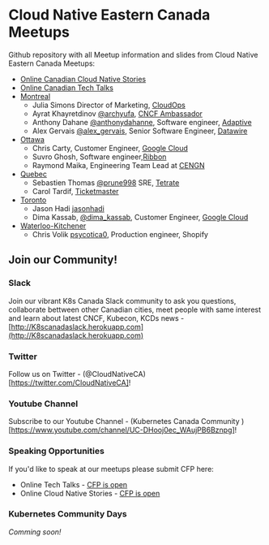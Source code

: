 # Cloud Native Eastern Canada Meetups

Github repository with all Meetup information and slides from Cloud Native Eastern Canada Meetups:
* [Online Canadian Cloud Native Stories](stories/README.md)
* [Online Canadian Tech Talks](techtalks/README.md)
* [Montreal](montreal/README.md)
  * Julia Simons Director of Marketing, [CloudOps](cloudops.com)
  * Ayrat Khayretdinov [@archyufa](https://github.com/archyufa), [CNCF Ambassador](https://www.cncf.io/people/ambassadors/)
  * Anthony Dahane [@anthonydahanne](https://github.com/anthonydahanne), Software engineer, [Adaptive](https://weareadaptive.com/)
  * Alex Gervais [@alex_gervais](https://twitter.com/alex_gervais), Senior Software Engineer, [Datawire](Datawire.io)
* [Ottawa](ottawa/README.md)
  * Chris Carty, Customer Engineer, [Google Cloud](https://cloud.google.com/) 
  * Suvro Ghosh,  Software engineer,[Ribbon](https://ribboncommunications.com/)
  * Raymond Maika, Engineering Team Lead at [CENGN](https://www.cengn.ca/)
* [Quebec](quebec/README.md)
  * Sebastien Thomas [@prune998](https://github.com/prune998) SRE, [Tetrate](https://www.tetrate.io/)
  * Carol Tardif, [Ticketmaster](https://www.ticketmaster.ca/)
* [Toronto](toronto/README.md)
  * Jason Hadi [jasonhadi](https://twitter.com/jasonhadi) 
  * Dima Kassab, [@dima_kassab](https://twitter.com/dima_kassab), Customer Engineer, [Google Cloud](https://cloud.google.com/) 
* [Waterloo-Kitchener](waterloo-kitchener/README.md)  
  * Chris Volik [psycotica0](https://github.com/psycotica0), Production engineer, Shopify


## Join our Community!

### Slack

Join our vibrant K8s Canada Slack community to ask you questions, collaborate bettween other Canadian cities, meet people with same interest and learn about latest CNCF, Kubecon, KCDs news - [http://K8scanadaslack.herokuapp.com](http://K8scanadaslack.herokuapp.com)

### Twitter

Follow us on Twitter - (@CloudNativeCA)[https://twitter.com/CloudNativeCA]!

### Youtube Channel

Subscribe to our Youtube Channel - (Kubernetes Canada Community
)[https://www.youtube.com/channel/UC-DHooj0ec_WAujPB6Bznpg]!

### Speaking Opportunities

If you'd like to speak at our meetups please submit CFP here:
* Online Tech Talks -  [CFP is open](https://www.papercall.io/virtual-cncf-eastern-canada)
* Online Cloud Native Stories - [CFP is open](https://www.papercall.io/virtual-cncf-eastern-canada)

### Kubernetes Community Days 

*Comming soon!*